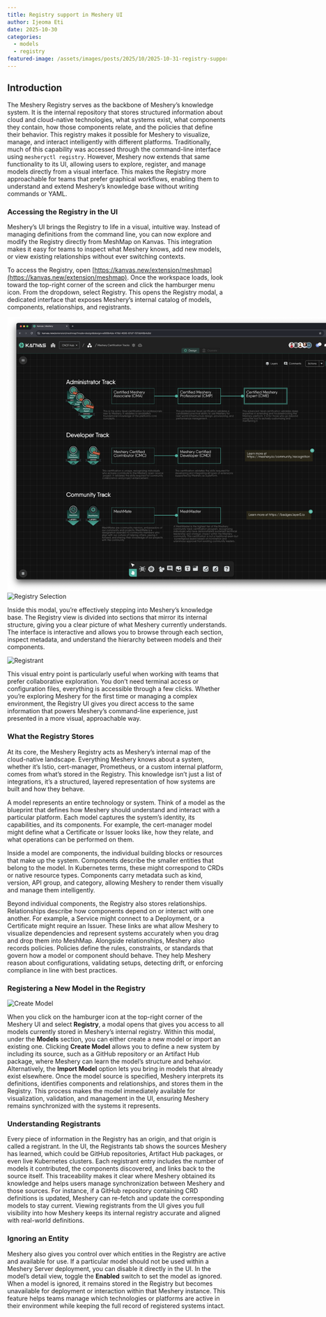 ```yaml
---
title: Registry support in Meshery UI
author: Ijeoma Eti
date: 2025-10-30
categories: 
  - models
  - registry
featured-image: /assets/images/posts/2025/10/2025-10-31-registry-support-in-meshery-ui/meshery.png
---
```




## Introduction
The Meshery Registry serves as the backbone of Meshery’s knowledge system. It is the internal repository that stores structured information about cloud and cloud-native technologies, what systems exist, what components they contain, how those components relate, and the policies that define their behavior. This registry makes it possible for Meshery to visualize, manage, and interact intelligently with different platforms. Traditionally, much of this capability was accessed through the command-line interface using `mesheryctl registry`. However, Meshery now extends that same functionality to its UI, allowing users to explore, register, and manage models directly from a visual interface. This makes the Registry more approachable for teams that prefer graphical workflows, enabling them to understand and extend Meshery’s knowledge base without writing commands or YAML.

### Accessing the Registry in the UI

Meshery’s UI brings the Registry to life in a visual, intuitive way. Instead of managing definitions from the command line, you can now explore and modify the Registry directly from MeshMap on Kanvas. This integration makes it easy for teams to inspect what Meshery knows, add new models, or view existing relationships without ever switching contexts.

To access the Registry, open [https://kanvas.new/extension/meshmap](https://kanvas.new/extension/meshmap). Once the workspace loads, look toward the top-right corner of the screen and click the hamburger menu icon. From the dropdown, select Registry. This opens the Registry modal, a dedicated interface that exposes Meshery’s internal catalog of models, components, relationships, and registrants.

<img alt="Certified Meshery Contributor Badge" src="/assets/images/posts/2025/certified-meshery-contributor/meshery-certification-program.png" style="max-width:800px"  />

<img src="/assets/images/posts/2025/10/2025-10-31-registry-support-in-meshery-ui/registry-selection.png" alt="Registry Selection" />

Inside this modal, you’re effectively stepping into Meshery’s knowledge base. The Registry view is divided into sections that mirror its internal structure, giving you a clear picture of what Meshery currently understands. The interface is interactive and allows you to browse through each section, inspect metadata, and understand the hierarchy between models and their components.

<img src="/assets/images/posts/2025/10/2025-10-31-registry-support-in-meshery-ui/registrant.png" alt="Registrant" />

This visual entry point is particularly useful when working with teams that prefer collaborative exploration. You don’t need terminal access or configuration files, everything is accessible through a few clicks. Whether you’re exploring Meshery for the first time or managing a complex environment, the Registry UI gives you direct access to the same information that powers Meshery’s command-line experience, just presented in a more visual, approachable way.

### What the Registry Stores

At its core, the Meshery Registry acts as Meshery’s internal map of the cloud-native landscape. Everything Meshery knows about a system, whether it’s Istio, cert-manager, Prometheus, or a custom internal platform, comes from what’s stored in the Registry. This knowledge isn’t just a list of integrations, it’s a structured, layered representation of how systems are built and how they behave.

A model represents an entire technology or system. Think of a model as the blueprint that defines how Meshery should understand and interact with a particular platform. Each model captures the system’s identity, its capabilities, and its components. For example, the cert-manager model might define what a Certificate or Issuer looks like, how they relate, and what operations can be performed on them.

Inside a model are components, the individual building blocks or resources that make up the system. Components describe the smaller entities that belong to the model. In Kubernetes terms, these might correspond to CRDs or native resource types. Components carry metadata such as kind, version, API group, and category, allowing Meshery to render them visually and manage them intelligently.

Beyond individual components, the Registry also stores relationships. Relationships describe how components depend on or interact with one another. For example, a Service might connect to a Deployment, or a Certificate might require an Issuer. These links are what allow Meshery to visualize dependencies and represent systems accurately when you drag and drop them into MeshMap. Alongside relationships, Meshery also records policies. Policies define the rules, constraints, or standards that govern how a model or component should behave. They help Meshery reason about configurations, validating setups, detecting drift, or enforcing compliance in line with best practices.

### Registering a New Model in the Registry

![Create Model](/assets/images/posts/2025/10/2025-10-31-registry-support-in-meshery-ui/create-model.png)

When you click on the hamburger icon at the top-right corner of the Meshery UI and select **Registry**, a modal opens that gives you access to all models currently stored in Meshery’s internal registry. Within this modal, under the **Models** section, you can either create a new model or import an existing one. Clicking **Create Model** allows you to define a new system by including its source, such as a GitHub repository or an Artifact Hub package, where Meshery can learn the model’s structure and behavior. Alternatively, the **Import Model** option lets you bring in models that already exist elsewhere. Once the model source is specified, Meshery interprets its definitions, identifies components and relationships, and stores them in the Registry. This process makes the model immediately available for visualization, validation, and management in the UI, ensuring Meshery remains synchronized with the systems it represents.

### Understanding Registrants
Every piece of information in the Registry has an origin, and that origin is called a registrant. In the UI, the Registrants tab shows the sources Meshery has learned, which could be GitHub repositories, Artifact Hub packages, or even live Kubernetes clusters. Each registrant entry includes the number of models it contributed, the components discovered, and links back to the source itself. This traceability makes it clear where Meshery obtained its knowledge and helps users manage synchronization between Meshery and those sources. For instance, if a GitHub repository containing CRD definitions is updated, Meshery can re-fetch and update the corresponding models to stay current. Viewing registrants from the UI gives you full visibility into how Meshery keeps its internal registry accurate and aligned with real-world definitions.

### Ignoring an Entity

Meshery also gives you control over which entities in the Registry are active and available for use. If a particular model should not be used within a Meshery Server deployment, you can disable it directly in the UI. In the model’s detail view, toggle the **Enabled** switch to set the model as ignored. When a model is ignored, it remains stored in the Registry but becomes unavailable for deployment or interaction within that Meshery instance. This feature helps teams manage which technologies or platforms are active in their environment while keeping the full record of registered systems intact.

